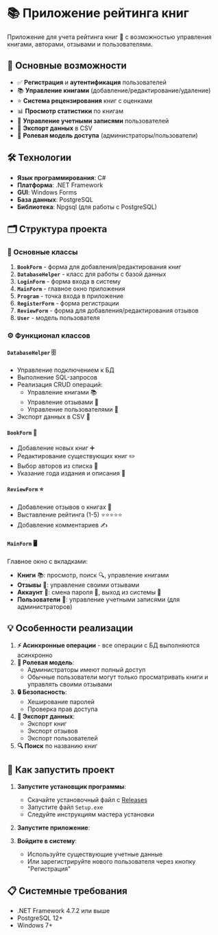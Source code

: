 # 📚 Приложение рейтинга книг

Приложение для учета рейтинга книг 📖 с возможностью управления книгами, авторами, отзывами и пользователями.

## 🚀 Основные возможности

- ✅ **Регистрация** и **аутентификация** пользователей
- 📚 **Управление книгами** (добавление/редактирование/удаление)
- ⭐ **Система рецензирования** книг с оценками
- 📊 **Просмотр статистики** по книгам
- 👥 **Управление учетными записями** пользователей
- 💾 **Экспорт данных** в CSV
- 🔐 **Ролевая модель доступа** (администраторы/пользователи)

## 🛠 Технологии

- **Язык программирования**: C#
- **Платформа**: .NET Framework
- **GUI**: Windows Forms
- **База данных**: PostgreSQL
- **Библиотека**: Npgsql (для работы с PostgreSQL)

## 🗂 Структура проекта

### 📝 Основные классы

1. **`BookForm`** - форма для добавления/редактирования книг
2. **`DatabaseHelper`** - класс для работы с базой данных
3. **`LoginForm`** - форма входа в систему
4. **`MainForm`** - главное окно приложения
5. **`Program`** - точка входа в приложение
6. **`RegisterForm`** - форма регистрации
7. **`ReviewForm`** - форма для добавления/редактирования отзывов
8. **`User`** - модель пользователя

### ⚙️ Функционал классов

#### `DatabaseHelper` 🗄️
- Управление подключением к БД
- Выполнение SQL-запросов
- Реализация CRUD операций:
  - Управление книгами 📚
  - Управление отзывами 💬
  - Управление пользователями 👥
- Экспорт данных в CSV 💾

#### `BookForm` 📝
- Добавление новых книг ➕
- Редактирование существующих книг ✏️
- Выбор авторов из списка 👤
- Указание года издания и описания 📅

#### `ReviewForm` ⭐
- Добавление отзывов о книгах 💬
- Выставление рейтинга (1-5) ⭐⭐⭐⭐⭐
- Добавление комментариев ✍️

#### `MainForm` 🖥️
Главное окно с вкладками:
- **Книги** 📚: просмотр, поиск 🔍, управление книгами
- **Отзывы** 💬: управление своими отзывами
- **Аккаунт** 👤: смена пароля 🔑, выход из системы 🚪
- **Пользователи** 👥: управление учетными записями (для администраторов)

## 💡 Особенности реализации

1. **⚡ Асинхронные операции** - все операции с БД выполняются асинхронно
2. **👑 Ролевая модель**:
   - Администраторы имеют полный доступ
   - Обычные пользователи могут только просматривать книги и управлять своими отзывами
3. **🔒 Безопасность**:
   - Хеширование паролей
   - Проверка прав доступа
4. **💾 Экспорт данных**:
   - Экспорт книг
   - Экспорт отзывов
   - Экспорт пользователей
5. **🔍 Поиск** по названию книг

## 🚀 Как запустить проект

1. **Запустите установщик программы**:
   - Скачайте установочный файл с [Releases](https://github.com/nikityanka/BookRatingApp/releases/tag/release)
   - Запустите файл `Setup.exe`
   - Следуйте инструкциям мастера установки

2. **Запустите приложение**:

3. **Войдите в систему**:
   - Используйте существующие учетные данные
   - Или зарегистрируйте нового пользователя через кнопку "Регистрация"

## 📋 Системные требования

- .NET Framework 4.7.2 или выше
- PostgreSQL 12+
- Windows 7+
